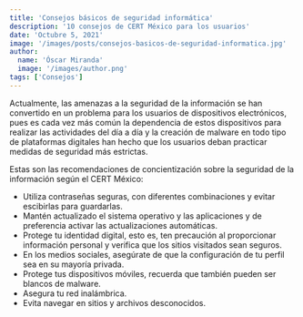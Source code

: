 ```yaml
---
title: 'Consejos básicos de seguridad informática'
description: '10 consejos de CERT México para los usuarios'
date: 'Octubre 5, 2021'
image: '/images/posts/consejos-basicos-de-seguridad-informatica.jpg'
author:
  name: 'Óscar Miranda'
  image: '/images/author.png'
tags: ['Consejos']
---
```


Actualmente, las amenazas a la seguridad de la información se han convertido en
un problema para los usuarios de dispositivos electrónicos, pues es cada vez más
común la dependencia de estos dispositivos para realizar las actividades del día
a día y la creación de malware en todo tipo de plataformas digitales han hecho
que los usuarios deban practicar medidas de seguridad más estrictas.

Estas son las recomendaciones de concientización sobre la seguridad de la
información según el CERT México:

- Utiliza contraseñas seguras, con diferentes combinaciones y evitar escibirlas
  para guardarlas.
- Mantén actualizado el sistema operativo y las aplicaciones y de preferencia
  activar las actualizaciones automáticas.
- Protege tu identidad digital, esto es, ten precaución al proporcionar información
  personal y verifica que los sitios visitados sean seguros.
- En los medios sociales, asegúrate de que la configuración de tu perfil sea en
  su mayoría privada.
- Protege tus dispositivos móviles, recuerda que también pueden ser blancos de
  malware.
- Asegura tu red inalámbrica.
- Evita navegar en sitios y archivos desconocidos.

